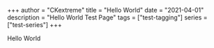 +++
author = "CKextreme"
title = "Hello World"
date = "2021-04-01"
description = "Hello World Test Page"
tags = ["test-tagging"]
series = ["test-series"]
+++

Hello World
